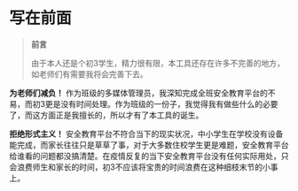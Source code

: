 # 写在前面

> **前言**
> 
> 由于本人还是个初3学生，精力很有限，本工具还存在许多不完善的地方，如老师们有需要我将会完善下去。

**为老师们减负！** 作为班级的多媒体管理员，我深知完成全班安全教育平台的不易，而初3更是没有时间处理。作为班级的一份子，我觉得我有做些什么的必要了，而这方面正是我擅长的，所以才有了本工具的诞生。



**拒绝形式主义！** 安全教育平台不符合当下的现实状况，中小学生在学校没有设备能完成，而家长往往只是草草了事，对于大多数住校学生更是难题，安全教育平台给谁看的问题都没搞清楚。在疫情反复的当下安全教育平台没有任何实际用处，只会浪费师生和家长的时间，初3不应该将宝贵的时间浪费在这种细枝末节的小事上。


